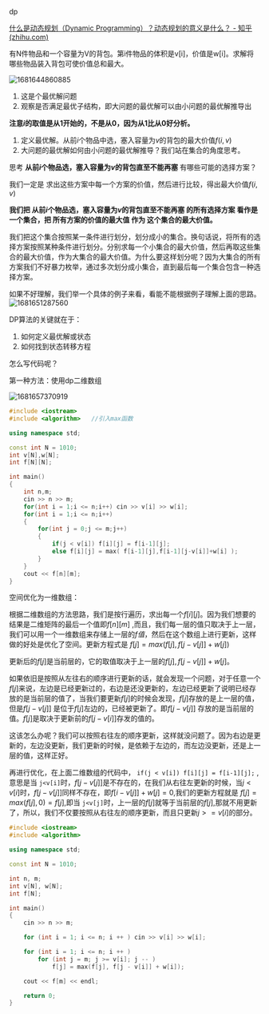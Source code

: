 dp

[什么是动态规划（Dynamic Programming）？动态规划的意义是什么？ - 知乎 (zhihu.com)](https://www.zhihu.com/question/23995189)

有N件物品和一个容量为V的背包。第i件物品的体积是v[i]，价值是w[i]。求解将哪些物品装入背包可使价值总和最大。

![1681644860885](01背包.assets/1681644860885-1681665092701.png)

1. 这是个最优解问题
2. 观察是否满足最优子结构，即大问题的最优解可以由小问题的最优解推导出

**注意$i$的取值是从1开始的，不是从0，因为从1比从0好分析。**

1. 定义最优解。从前$i$个物品中选，塞入容量为$v$的背包的最大价值$f(i,v)$
2. 大问题的最优解如何由小问题的最优解推导？我们站在集合的角度思考。

思考  **从前$i$个物品选，塞入容量为$v$的背包直至不能再塞**  有哪些可能的选择方案？

我们一定是 求出这些方案中每一个方案的价值，然后进行比较，得出最大价值$f(i,v)$ 

**我们把 从前$i$个物品选，塞入容量为$v$的背包直至不能再塞 的所有选择方案 看作是一个集合，把 所有方案的价值的最大值 作为 这个集合的最大价值。**

我们把这个集合按照某一条件进行划分，划分成小的集合。换句话说，将所有的选择方案按照某种条件进行划分。分别求每一个小集合的最大价值，然后再取这些集合的最大价值，作为大集合的最大价值。为什么要这样划分呢？因为大集合的所有方案我们不好暴力枚举，通过多次划分成小集合，直到最后每一个集合包含一种选择方案。

如果不好理解，我们举一个具体的例子来看，看能不能根据例子理解上面的思路。![1681651287560](01背包.assets/1681651287560.png)



DP算法的关键就在于：

1. 如何定义最优解或状态
2. 如何找到状态转移方程

怎么写代码呢？

第一种方法：使用dp二维数组

![1681657370919](01背包.assets/1681657370919.png)

```cpp
#include <iostream>
#include <algorithm>   //引入max函数

using namespace std;

const int N = 1010;
int v[N],w[N];
int f[N][N];

int main()
{
    int n,m;
    cin >> n >> m;
    for(int i = 1;i <= n;i++) cin >> v[i] >> w[i];
    for(int i = 1;i <= n;i++)
    {
        for(int j = 0;j <= m;j++)
        {
            if(j < v[i]) f[i][j] = f[i-1][j];
            else f[i][j] = max( f[i-1][j],f[i-1][j-v[i]]+w[i] );
        }
    }
    cout << f[n][m];
}
```

空间优化为一维数组：

根据二维数组的方法思路，我们是按行遍历，求出每一个$f[i][j]$。因为我们想要的结果是二维矩阵的最后一个值即$f[n][m]$ ,而且，我们每一层的值只取决于上一层，我们可以用一个一维数组来存储上一层的$f值$，然后在这个数组上进行更新，这样做的好处是优化了空间。更新方程式是 $f[j] = max( f[j],f[j-v[j]]+w[j] )$ 

更新后的$f[j]$是当前层的，它的取值取决于上一层的$f[j],f[j-v[j]]+w[j]$。

如果依旧是按照从左往右的顺序进行更新的话，就会发现一个问题，对于任意一个$f[j]$来说，左边是已经更新过的，右边是还没更新的，左边已经更新了说明已经存放的是当前层的值了，当我们要更新$f[j]$的时候会发现，$f[j]$存放的是上一层的值，但是$f[j-v[j]]$ 是位于$f[j]$左边的，已经被更新了。即$f[j-v[j]]$ 存放的是当前层的值。$f[j]$是取决于更新前的$f[j-v[i]]$存发的值的。

这该怎么办呢？我们可以按照右往左的顺序更新，这样就没问题了。因为右边是更新的，左边没更新，我们更新的时候，是依赖于左边的，而左边没更新，还是上一层的值，这样正好。

再进行优化，在上面二维数组的代码中， `if(j < v[i]) f[i][j] = f[i-1][j];` ,意思是当 `j<v[i]`时，$f[j-v[j]]$是不存在的，在我们从右往左更新的时候，当$j<v[i]$时，$f[j-v[j]]$同样不存在，即$f[i-v[j]]+w[j] = 0$,我们的更新方程就是 $f[j] = max( f[j],0 )=f[j]$,即当 `j<v[j]`时，上一层的$f[j]$就等于当前层的$f[j]$,那就不用更新了，所以，我们不仅要按照从右往左的顺序更新，而且只更新$j>=v[i]$的部分。

```cpp
#include <iostream>
#include <algorithm>

using namespace std;

const int N = 1010;

int n, m;
int v[N], w[N];
int f[N];

int main()
{
    cin >> n >> m;

    for (int i = 1; i <= n; i ++ ) cin >> v[i] >> w[i];

    for (int i = 1; i <= n; i ++ )
        for (int j = m; j >= v[i]; j -- )
            f[j] = max(f[j], f[j - v[i]] + w[i]);

    cout << f[m] << endl;

    return 0;
}
```

